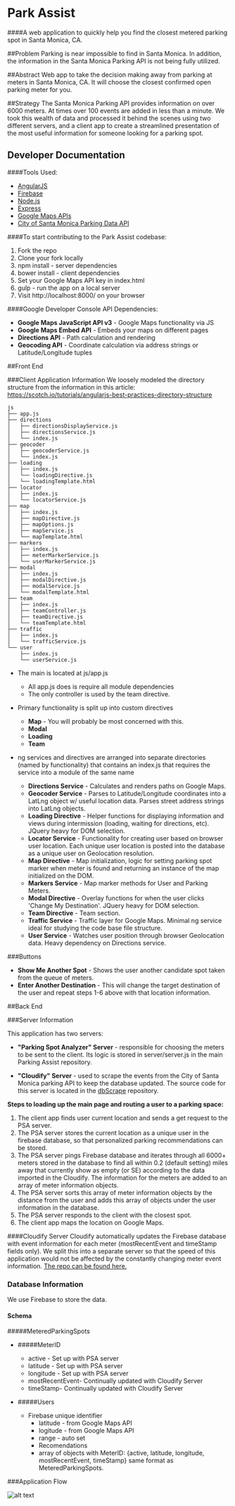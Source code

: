 # Park Assist
####A web application to quickly help you find the closest metered parking spot in Santa Monica, CA.

##Problem
Parking is near impossible to find in Santa Monica. In addition, the information in the Santa Monica Parking API is not being fully utilized.

##Abstract
Web app to take the decision making away from parking at meters in Santa Monica, CA. It will choose the closest confirmed open parking meter for you.

##Strategy
The Santa Monica Parking API provides information on over 6000 meters. At times over 100 events are added in less than a minute. We took this wealth of data and processed it behind the scenes using two different servers, and a client app to create a streamlined presentation of the most useful information for someone looking for a parking spot.

## Developer Documentation

####Tools Used:
* [AngularJS](https://angularjs.org/)
* [Firebase](https://www.firebase.com/)
* [Node.js](https://nodejs.org/)
* [Express](http://expressjs.com/)
* [Google Maps APIs](https://developers.google.com/maps/?hl=en/)
* [City of Santa Monica Parking Data API](https://parking.api.smgov.net/)

####To start contributing to the Park Assist codebase:
  1. Fork the repo
  2. Clone your fork locally
  3. npm install - server dependencies
  4. bower install - client dependencies
  5. Set your Google Maps API key in index.html
  6. gulp - run the app on a local server
  7. Visit http://localhost:8000/ on your browser

####Google Developer Console API Dependencies:
  * **Google Maps JavaScript API v3** - Google Maps functionality via JS
  * **Google Maps Embed API** - Embeds your maps on different pages
  * **Directions API** - Path calculation and rendering
  * **Geocoding API** - Coordinate calculation via address strings or Latitude/Longitude tuples

##Front End

###Client Application Information
We loosely modeled the directory structure from the information in this article:
https://scotch.io/tutorials/angularjs-best-practices-directory-structure

```
js
├── app.js
├── directions
│   ├── directionsDisplayService.js
│   ├── directionsService.js
│   └── index.js
├── geocoder
│   ├── geocoderService.js
│   └── index.js
├── loading
│   ├── index.js
│   └── loadingDirective.js
│   └── loadingTemplate.html
├── locator
│   ├── index.js
│   └── locatorService.js
├── map
│   ├── index.js
│   ├── mapDirective.js
│   ├── mapOptions.js
│   ├── mapService.js
│   └── mapTemplate.html
├── markers
│   ├── index.js
│   ├── meterMarkerService.js
│   └── userMarkerService.js
├── modal
│   ├── index.js
│   ├── modalDirective.js
│   ├── modalService.js
│   └── modalTemplate.html
├── team
│   ├── index.js
│   ├── teamController.js
│   ├── teamDirective.js
│   └── teamTemplate.html
├── traffic
│   ├── index.js
│   └── trafficService.js
└── user
    ├── index.js
    └── userService.js
```
  * The main is located at js/app.js
      * All app.js does is require all module dependencies
      * The only controller is used by the team directive.

  * Primary functionality is split up into custom directives
    * **Map** - You will probably be most concerned with this.
    * **Modal**
    * **Loading**
    * **Team**

  * ng services and directives are arranged into separate directories (named by functionality) that contains an index.js that requires the service into a module of the same name
    * **Directions Service** - Calculates and renders paths on Google Maps.
    * **Geocoder Service** - Parses to Latitude/Longitude coordinates into a LatLng object w/ useful location data. Parses street address strings into LatLng objects.
    * **Loading Directive** - Helper functions for displaying information and views during intermission (loading, waiting for directions, etc). JQuery heavy for DOM selection.
    * **Locator Service** - Functionality for creating user based on browser user location. Each unique user location is posted into the database as a unique user on Geolocation resolution.
    * **Map Directive** - Map initialization, logic for setting parking spot marker when meter is found and returning an instance of the map initialized on the DOM.
    * **Markers Service** - Map marker methods for User and Parking Meters.
    * **Modal Directive** - Overlay functions for when the user clicks 'Change My Destination'. JQuery heavy for DOM selection.
    * **Team Directive** - Team section.
    * **Traffic Service** - Traffic layer for Google Maps. Minimal ng service ideal for studying the code base file structure.
    * **User Service** - Watches user position through browser Geolocation data. Heavy dependency on Directions service.

###Buttons
* **Show Me Another Spot** - Shows the user another candidate spot taken from the queue of meters.
* **Enter Another Destination** - This will change the target destination of the user and repeat steps 1-6 above with that location information.

##Back End

###Server Information

This application has two servers:

* **"Parking Spot Analyzer" Server** - responsible for choosing the meters to be sent to the client. Its logic is stored in server/server.js in the main Parking Assist repository.

* **"Cloudify" Server** - used to scrape the events from the City of Santa Monica parking API to keep the database updated. The source code for this server is located in the [dbScrape](https://github.com/splendid-simi/dbScrape) repository.

**Steps to loading up the main page and routing a user to a parking space:**

  1. The client app finds user current location and sends a get request to the PSA server.
  2. The PSA server stores the current location as a unique user in the firebase database, so that personalized parking recommendations can be stored.
  3. The PSA server pings Firebase database and iterates through all 6000+ meters stored in the database to find all within 0.2 (default setting) miles away that currently show as empty (or SE) according to the data imported in the Cloudify. The information for the meters are added to an array of meter information objects.
  4. The PSA server sorts this array of meter information objects by the distance from the user and adds this array of objects under the user information in the database.
  5. The PSA server responds to the client with the closest spot.
  6. The client app maps the location on Google Maps.

####Cloudify Server
Cloudify automatically updates the Firebase database with event information for each meter (mostRecentEvent and timeStamp fields only). We split this into a separate server so that the speed of this application would not be affected by the constantly changing meter event information. [The repo can be found here.](https://github.com/splendid-simi/dbScrape/)

### Database Information

We use Firebase to store the data.

#### Schema

#####MeteredParkingSpots
* #####MeterID
  * active - Set up with PSA server
  * latitude - Set up with PSA server
  * longitude - Set up with PSA server
  *  mostRecentEvent- Continually updated with Cloudify Server
  *  timeStamp- Continually updated with Cloudify Server


* #####Users
  * Firebase unique identifier
    * latitude - from Google Maps API
    * logitude - from Google Maps API
    * range - auto set
    * Recomendations
    * array of objects with MeterID: {active, latitude, longitude, mostRecentEvent, timeStamp} same format as MeteredParkingSpots.

###Application Flow

![alt text](https://github.com/rodocite/splendid-simi/blob/dev/applicationflow.jpg)

